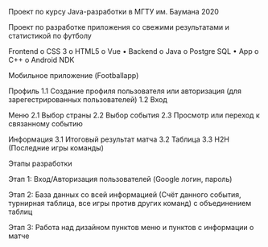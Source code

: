 Проект по курсу Java-разработки в МГТУ им. Баумана 2020

Проект по разработке приложения со свежими результатами и статистикой по футболу

Frontend o CSS 3 o HTML5 o Vue • Backend o Java o Postgre SQL • App о C++ o Android NDK

Мобильное приложение (Footballapp)

Профиль 1.1 Создание профиля пользователя или авторизация (для зарегестрированных пользователей) 1.2 Вход

Меню 2.1 Выбор страны 2.2 Выбор события 2.3 Просмотр или переход к связанному событию

Информация 3.1 Итоговый результат матча 3.2 Таблица 3.3 Н2Н (Последние игры команды)

Этапы разработки

Этап 1: Вход/Авторизация пользователей (Google логин, пароль)

Этап 2: База данных со всей информацией (Счёт данного события, турнирная таблица, все игры против других команд) с объединением таблиц

Этап 3: Работа над дизайном пунктов меню и пунктов с информации о матче
